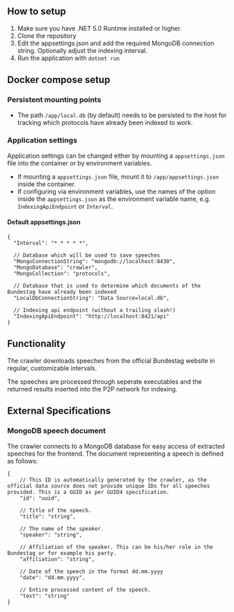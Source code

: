 ## How to setup
1. Make sure you have .NET 5.0 Runtime installed or higher.
2. Clone the repository
3. Edit the appsettings.json and add the required MongoDB connection string. Optionally adjust the indexing interval.
4. Run the application with `dotnet run`

## Docker compose setup
### Persistent mounting points
- The path `/app/local.db` (by default) needs to be persisted to the host for tracking which protocols have already been indexed to work.

### Application settings
Application settings can be changed either by mounting a `appsettings.json` file into the container or by environment variables.

- If mounting a `appsettings.json` file, mount it to `/app/appsettings.json` inside the container.
- If configuring via environment variables, use the names of the option inside the `appsettings.json` as the environment variable name, e.g. `IndexingApiEndpoint` or `Interval`.

#### Default appsettings.json
```jsonc
{
  "Interval": "* * * * *",

  // Database which will be used to save speeches
  "MongoConnectionString": "mongodb://localhost:8430",
  "MongoDatabase": "crawler",
  "MongoCollection": "protocols",

  // Database that is used to determine which documents of the Bundestag have already been indexed
  "LocalDbConnectionString": "Data Source=local.db",

  // Indexing api endpoint (without a trailing slash!)
  "IndexingApiEndpoint": "http://localhost:8421/api"
}
```

## Functionality
The crawler downloads speeches from the official Bundestag website in regular, customizable intervals.

The speeches are processed through seperate executables and the returned results inserted into the P2P network for indexing.

## External Specifications
### MongoDB speech document
The crawler connects to a MongoDB database for easy access of extracted speeches for the frontend. The document representing a speech is defined as follows:

```JSON5
{
    // This ID is automatically generated by the crawler, as the official data source does not provide unique IDs for all speeches provided. This is a GUID as per GUID4 specification.
    "id": "uuid",

    // Title of the speech.
    "title": "string",
    
    // The name of the speaker.
    "speaker": "string",

    // Affiliation of the speaker. This can be his/her role in the Bundestag or for example his party.
    "affiliation": "string",

    // Date of the speech in the format dd.mm.yyyy
    "date": "dd.mm.yyyy",

    // Entire processed content of the speech.
    "text": "string"
}
```
